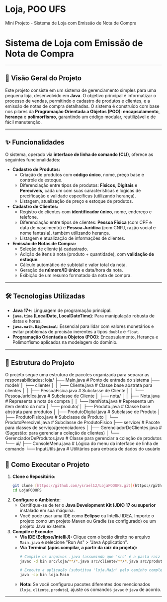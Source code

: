 # Loja, POO UFS
Mini Projeto - Sistema de Loja com Emissão de Nota de Compra


# Sistema de Loja com Emissão de Nota de Compra

---

## 🚀 Visão Geral do Projeto

Este projeto consiste em um sistema de gerenciamento simples para uma pequena loja, desenvolvido em **Java**. O objetivo principal é informatizar o processo de vendas, permitindo o cadastro de produtos e clientes, e a emissão de notas de compra detalhadas. O sistema é construído com base nos pilares da **Programação Orientada a Objetos (POO)**: **encapsulamento**, **herança** e **polimorfismo**, garantindo um código modular, reutilizável e de fácil manutenção.

---

## ✨ Funcionalidades

O sistema, operado via **interface de linha de comando (CLI)**, oferece as seguintes funcionalidades:

* **Cadastro de Produtos:**
    * Criação de produtos com **código único**, nome, preço base e controle de estoque.
    * Diferenciação entre tipos de produtos: **Físicos**, **Digitais** e **Perecíveis**, cada um com suas características e lógicas de precificação e validade específicas (utilizando herança).
    * Listagem, atualização de preço e estoque de produtos.
* **Cadastro de Clientes:**
    * Registro de clientes com **identificador único**, nome, endereço e telefone.
    * Diferenciação entre tipos de clientes: **Pessoa Física** (com CPF e data de nascimento) e **Pessoa Jurídica** (com CNPJ, razão social e nome fantasia), também utilizando herança.
    * Listagem e atualização de informações de clientes.
* **Emissão de Notas de Compra:**
    * Seleção de cliente já cadastrado.
    * Adição de itens à nota (produto + quantidade), com **validação de estoque**.
    * Cálculo automático de subtotal e valor total da nota.
    * Geração de **número/ID único** e data/hora da nota.
    * Exibição de um resumo formatado da nota de compra.

---

## 🛠️ Tecnologias Utilizadas

* **Java 17+**: Linguagem de programação principal.
* **`java.time` (LocalDate, LocalDateTime)**: Para manipulação robusta de datas e horas.
* **`java.math.BigDecimal`**: Essencial para lidar com valores monetários e evitar problemas de precisão inerentes a tipos `double` e `float`.
* **Programação Orientada a Objetos (POO)**: Encapsulamento, Herança e Polimorfismo aplicados na modelagem do domínio.

---

## 📂 Estrutura do Projeto

O projeto segue uma estrutura de pacotes organizada para separar as responsabilidades:
loja/
├── Main.java               # Ponto de entrada do sistema
├── model/
│   ├── cliente/
│   │   ├── Cliente.java        # Classe base abstrata para clientes
│   │   ├── PessoaFisica.java   # Subclasse de Cliente
│   │   └── PessoaJuridica.java # Subclasse de Cliente
│   ├── nota/
│   │   ├── Nota.java           # Representa a nota de compra
│   │   └── ItemNota.java       # Representa um item dentro da nota
│   └── produto/
│       ├── Produto.java        # Classe base abstrata para produtos
│       ├── ProdutoDigital.java # Subclasse de Produto
│       ├── ProdutoFisico.java  # Subclasse de Produto
│       └── ProdutoPerecivel.java # Subclasse de ProdutoFisico
├── service/                # Pacote para classes de serviço/gerenciadores
│   ├── GerenciadorDeClientes.java # (Sugestão: para gerenciar a coleção de clientes)
│   └── GerenciadorDeProdutos.java # Classe para gerenciar a coleção de produtos
└── ui/
├── ConsoleMenu.java    # Lógica do menu da interface de linha de comando
└── InputUtils.java     # Utilitários para entrada de dados do usuário

## 🚀 Como Executar o Projeto

1.  **Clone o Repositório:**
    ```bash
    git clone [https://github.com/ysrael12/LojaPOOUFS.git](https://github.com/ysrael12/LojaPOOUFS.git)
    cd LojaPOOUFS
    ```
2.  **Configure o Ambiente:**
    * Certifique-se de ter o **Java Development Kit (JDK) 17 ou superior** instalado em sua máquina.
    * Você pode usar uma IDE como **Eclipse** ou IntelliJ IDEA. Importe o projeto como um projeto Maven ou Gradle (se configurado) ou um projeto Java existente.
3.  **Compile e Execute:**
    * **Via IDE (Eclipse/IntelliJ):** Clique com o botão direito no arquivo `Main.java` e selecione "Run As" > "Java Application".
    * **Via Terminal (após compilar, a partir da raiz do projeto):**
        ```bash
        # Compile os arquivos .java (assumindo que 'src' é a pasta raiz dos seus pacotes)
        javac -d bin src/loja/**/*.java src/cliente/**/*.java src/produto/**/*.java

        # Execute a aplicação (substitua 'loja.Main' pelo caminho completo da sua classe Main)
        java -cp bin loja.Main
        ```
    * **Nota:** Se você configurou pacotes diferentes dos mencionados (`loja`, `cliente`, `produto`), ajuste os comandos `javac` e `java` de acordo.

---
